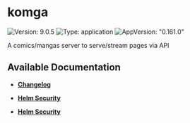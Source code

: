 # komga

![Version: 9.0.5](https://img.shields.io/badge/Version-9.0.5-informational?style=flat-square) ![Type: application](https://img.shields.io/badge/Type-application-informational?style=flat-square) ![AppVersion: "0.161.0"](https://img.shields.io/badge/AppVersion-"0.161.0"-informational?style=flat-square)

A comics/mangas server to serve/stream pages via API

## Available Documentation

- [**Changelog**](CHANGELOG)

- [**Helm Security**](container-security)

- [**Helm Security**](helm-security)


